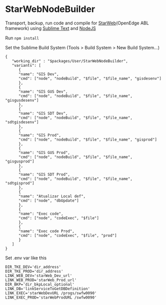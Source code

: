 # StarWebNodeBuilder

Transport, backup, run code and compile for [StarWeb](http://www.starweb-software.com.br/home.htm)(OpenEdge ABL framework) using [Sublime Text](https://www.sublimetext.com/) and [NodeJS](https://nodejs.org/en/)

Run `npm install`

Set the Sublime Build System (Tools > Build System > New Build System...)


```
{
   "working_dir" : "$packages/User/StarWebNodeBuilder",
   "variants": [
      {
      "name": "GIS Dev",
      "cmd": ["node", "nodeBuild", "$file", "$file_name", "gisdesenv"]
      },
      {
      "name": "GIS GUS Dev",
      "cmd": ["node", "nodeBuild", "$file", "$file_name", "gisgusdesenv"]
      },
      {
      "name": "GIS SDT Dev",
      "cmd": ["node", "nodeBuild", "$file", "$file_name", "sdtgisdesenv"]
      },
      {
      "name": "GIS Prod",
      "cmd": ["node", "nodeBuild", "$file", "$file_name", "gisprod"]
      },
      {
      "name": "GIS GUS Prod",
      "cmd": ["node", "nodeBuild", "$file", "$file_name", "gisgusprod"]
      },
      {
      "name": "GIS SDT Prod",
      "cmd": ["node", "nodeBuild", "$file", "$file_name", "sdtgisprod"]
      },
      {
      "name": "Atualizar Local def",
      "cmd": ["node", "dbUpdate"]
      },
      {
      "name": "Exec code",
      "cmd": ["node", "codeExec", "$file"]
      },
      {
      "name": "Exec code Prod",
      "cmd": ["node", "codeExec", "$file", "prod"]
      }
   ]
}
```

Set .env var like this

```
DIR_TKE_DEV='dir_address'
DIR_TKE_PROD='dir_address'
LINK_WEB_DEV='starWeb_Dev_url'
LINK_WEB_PROD='starWeb_Prod_url'
DIR_BKP='dir_bkpLocal_optional'
LINK_DB='linkServiceToGetDBDefinition'
LINK_EXEC='starWebDevURL /progs/swfw0090'
LINK_EXEC_PROD='starWebProdURL /swfw0090'
```
